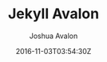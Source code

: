---
title: "Jekyll Avalon"
github: https://github.com/joshuaavalon/Jekyll-Avalon
demo: https://joshuaavalon.github.io/Jekyll-Avalon/
author: Joshua Avalon
draft: true
ssg:
  - Jekyll
cms:
  - No Cms
date: 2016-11-03T03:54:30Z
github_branch: master
---